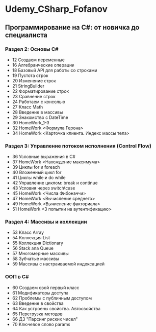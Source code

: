 # Udemy_CSharp_Fofanov
## Программирование на С#: от новичка до специалиста ##
### Раздел 2: Основы С# ###
* 12 Создаем переменные
* 16 Алгебраические операции
* 18 Базовый API для работы со строками
* 19 Пустота строк
* 20 Изменение строк
* 21 StringBuilder
* 22 Форматирование строк
* 23 Сравнение строк
* 24 Работаем с консолью
* 27 Класс Math
* 28 Введение в массивы
* 29 Знакомство с DateTime
* 30 HomeWork_1-3
* 32 HomeWork <Формула Герона>
* 34 HomeWork <Карточка клиента. Индекс массы тела>
### Раздел 3: Управление потоком исполнения (Control Flow) ###
* 36 Условные выражения в C#
* 37 HomeWork <Нахождение максимума>
* 39 Циклы for и foreach
* 40 Вложенный цикл for
* 41 Циклы while и do while
* 42 Управление циклом: break и continue
* 43 Условия через switch\case
* 45 HomeWork <Числа Фибоначчи>
* 47 HomeWork <Вычисление среднего>
* 49 HomeWork <Вычисление факториала>
* 51 HomeWork <3 попытки на аутентификацию>
### Раздел 4: Массивы и коллекции ###
* 53 Класс Array
* 54 Коллекция List
* 55 Коллекция Dictionary
* 56 Stack ana Queue
* 57 Многомерные массивы
* 58 Зубчатые массивы
* 59 Массивы с настраиваемой индексацией
### ООП в C# ###
* 60 Создаем свой первый класс
* 61 Модификаторы доступа
* 62 Проблемы с публичным доступом
* 63 Введение в свойства
* 64 Как устроены свойства. Автосвойства
* 65 Перегрузка методов
* 66 ДЗ "Парсинг риских чисел"
* 70 Ключевое слово params